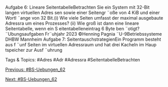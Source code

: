 Aufgabe 6: Lineare SeitentabelleBetrachten Sie ein System mit 32-Bit langen virtuellen Adres sen sowie einer Seitengr ¨oße von 4 KiB und einer Wortl ¨ange
von 32 Bit.(i) Wie viele Seiten umfasst der maximal ausgebaute Adressra um eines Prozesses?
(ii) Wie groß ist dann eine lineare Seitentabelle, wenn ein S eitentabelleneintrag 6 Byte ben ¨otigt?
¨Ubungsaufgaben Fr¨uhjahr 2023 ©Henning Pagnia ¨U-9Betriebssysteme DHBW Mannheim
Aufgabe 7: SeitentauschstrategienEin Programm besteht aus f ¨unf Seiten im virtuellen Adressraum und hat drei Kacheln im Haup tspeicher zur Ausf ¨uhrung

   Tags & Topics:
   #Adres
   #Adr
   #Adressra
   #SeitentabelleBetrachten

[Previous: #BS-Uebungen_62](BS-Uebungen_62.md)

[Next: #BS-Uebungen_62](BS-Uebungen_62.md)